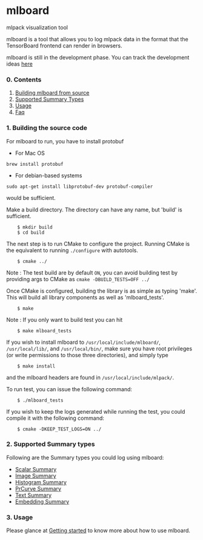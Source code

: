 # mlboard
mlpack visualization tool

mlboard is a tool that allows you to log mlpack data in the format that the TensorBoard frontend can render in browsers.

mlboard is still in the development phase. You can track the development ideas [here](https://www.mlpack.org/gsocblog/Jeffin2020CBP.html)

### 0. Contents

  1. [Building mlboard from source](#1-building-the-source-code)
  2. [Supported Summary Types](#2-supported-summary-types)
  3. [Usage](examples/getting-started.md)
  4. [Faq](examples/faq.md)

### 1. Building the source code 

For mlboard to run, you have to install protobuf

- For Mac OS 

```
brew install protobuf
```

- For debian-based systems

```
sudo apt-get install libprotobuf-dev protobuf-compiler
```

would be sufficient. 

Make a build directory.  The directory can have any name, but 'build' is
sufficient.

```
    $ mkdir build
    $ cd build
```

The next step is to run CMake to configure the project.  Running CMake is the
equivalent to running `./configure` with autotools. 

```
    $ cmake ../
```

Note : The test build are by default `ON`, you can avoid building test by providing args to CMake as `cmake -DBUILD_TESTS=OFF ../`

Once CMake is configured, building the library is as simple as typing 'make'. This will build all library components as well as 'mlboard_tests'.

```
    $ make
```

Note : If you only want to build test you can hit

```
    $ make mlboard_tests
```

If you wish to install mlboard to `/usr/local/include/mlboard/`, `/usr/local/lib/`,
and `/usr/local/bin/`, make sure you have root privileges (or write permissions 
to those three directories), and simply type

```
    $ make install
```

and the mlboard headers are found in `/usr/local/include/mlpack/`.

To run test, you can issue the following command:

```
    $ ./mlboard_tests
```

If you wish to keep the logs generated while running the test, you could compile it with the following command:

```
    $ cmake -DKEEP_TEST_LOGS=ON ../
```

### 2. Supported Summary types

Following are the Summary types you could log using mlboard:

- [Scalar Summary](examples/scalar.md)
- [Image Summary](examples/image.md)
- [Histogram Summary](examples/histogram.md)
- [PrCurve Summary](examples/prcurve.md)
- [Text Summary](examples/text.md)
- [Embedding Summary](examples/embedding.md)

### 3. Usage

Please glance at [Getting started](examples/getting-started.md) to know more about how to use mlboard.
